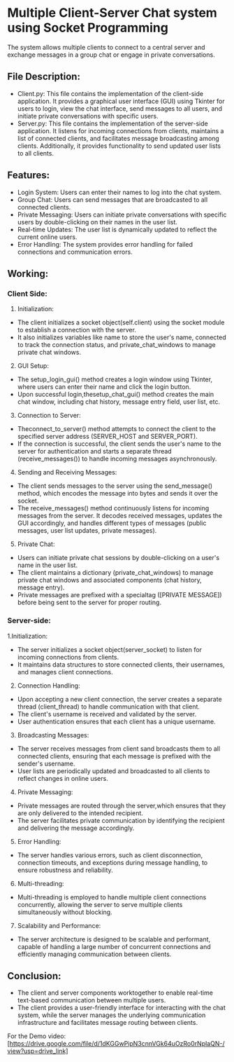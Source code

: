# Multiple Client-Server Chat system using Socket Programming

The system allows multiple clients to connect to a central server and exchange messages in a group chat or engage in private conversations.

## File Description:

* Client.py: This file contains the implementation of the client-side application. It provides a graphical user interface (GUI) using Tkinter for users to login, view the chat interface, send messages to all users, and initiate private conversations with specific users.
* Server.py: This file contains the implementation of the server-side application. It listens for incoming connections from clients, maintains a list of connected clients, and facilitates message broadcasting among clients. Additionally, it provides functionality to send updated user lists to all clients.

## Features:

- Login System: Users can enter their names to log into the
chat system.
- Group Chat: Users can send messages that are broadcasted
to all connected clients.  
- Private Messaging: Users can initiate private conversations with specific users by double-clicking on their names in the user list.
- Real-time Updates: The user list is dynamically updated to reflect the current online users.
- Error Handling: The system provides error handling for failed connections and communication errors.

## Working:

### Client Side:
1. Initialization:
- The client initializes a socket object(self.client) using
the socket module to establish a connection with the
server.
- It also initializes variables like name to store the user's
name, connected to track the connection status, and private_chat_windows to manage private chat windows.
2. GUI Setup:
- The setup_login_gui() method creates a login window
using Tkinter, where users can enter their name and
click the login button.
- Upon successful login,thesetup_chat_gui() method
creates the main chat window, including chat history, message entry field, user list, etc.
3. Connection to Server:
 
- Theconnect_to_server() method attempts to connect the client to the specified server address (SERVER_HOST and SERVER_PORT).
- If the connection is successful, the client sends the user's name to the server for authentication and starts a separate thread (receive_messages()) to handle incoming messages asynchronously.
4. Sending and Receiving Messages:
- The client sends messages to the server using the
send_message() method, which encodes the message
into bytes and sends it over the socket.
- The receive_messages() method continuously listens for
incoming messages from the server. It decodes received messages, updates the GUI accordingly, and handles different types of messages (public messages, user list updates, private messages).
5. Private Chat:
- Users can initiate private chat sessions by
double-clicking on a user's name in the user list.
- The client maintains a dictionary
(private_chat_windows) to manage private chat windows and associated components (chat history, message entry).
- Private messages are prefixed with a specialtag ([PRIVATE MESSAGE]) before being sent to the server for proper routing.

### Server-side:

1.Initialization:
- The server initializes a socket object(server_socket) to listen
for incoming connections from clients.
- It maintains data structures to store connected clients, their
usernames, and manages client connections.
2. Connection Handling:
- Upon accepting a new client connection, the server creates a
separate thread (client_thread) to handle communication
with that client.
- The client's username is received and validated by the server.
- User authentication ensures that each client has a unique
username.
3. Broadcasting Messages:
- The server receives messages from client sand broadcasts
them to all connected clients, ensuring that each message is
prefixed with the sender's username.
- User lists are periodically updated and broadcasted to all
clients to reflect changes in online users.
4. Private Messaging:
- Private messages are routed through the server,which
ensures that they are only delivered to the intended recipient.
- The server facilitates private communication by identifying
the recipient and delivering the message accordingly.

5. Error Handling:
- The server handles various errors, such as client disconnection, connection timeouts, and exceptions during message handling, to ensure robustness and reliability.
6. Multi-threading:
- Multi-threading is employed to handle multiple client
connections concurrently, allowing the server to serve multiple clients simultaneously without blocking.
7. Scalability and Performance:
- The server architecture is designed to be scalable and
performant, capable of handling a large number of concurrent connections and efficiently managing communication between clients.
## Conclusion:
- The client and server components worktogether to enable real-time text-based communication between multiple users.
- The client provides a user-friendly interface for interacting with the chat system, while the server manages the underlying communication infrastructure and facilitates message routing between clients.



For the Demo video: [https://drive.google.com/file/d/1dKGGwPipN3cnnVGk64uOzRo0rNplaQN-/view?usp=drive_link]
